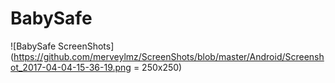 # BabySafe 

![BabySafe ScreenShots](https://github.com/merveylmz/ScreenShots/blob/master/Android/Screenshot_2017-04-04-15-36-19.png = 250x250)

